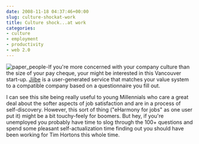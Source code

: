 ```yaml
---
date: 2008-11-18 04:37:46+00:00
slug: culture-shockat-work
title: Culture shock...at work
categories:
- culture
- employment
- productivity
- web 2.0
---
```


![paper_people-](http://wordbit.freehostia.com/wp-content/uploads/2008/11/paper_people-.jpg)If you're more concerned with your company culture than the size of your pay cheque, your might be interested in this Vancouver start-up. [Jiibe](http://jiibe.com/) is a user-generated service that matches your value system to a compatible company based on a questionnaire you fill out. 

I can see this site being really useful to young Millennials who care a great deal about the softer aspects of job satisfaction and are in a process of self-discovery. However, this sort of thing ("eHarmony for jobs" as one user put it) might be a bit touchy-feely for boomers. But hey, if you're unemployed you probably have time to slog through the 100+ questions and spend some pleasant self-actualization time finding out you should have been working for Tim Hortons this whole time.

